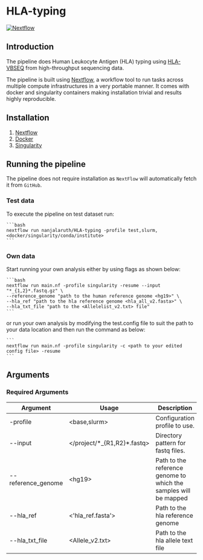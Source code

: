 # HLA-typing

[![Nextflow](https://img.shields.io/badge/nextflow-%E2%89%A520.04.0-brightgreen.svg)](https://www.nextflow.io/)

## Introduction

The pipeline does Human Leukocyte Antigen (HLA) typing using [HLA-VBSEQ](https://bmcgenomics.biomedcentral.com/articles/10.1186/1471-2164-16-S2-S7) from high-throughput sequencing data.

The pipeline is built using [Nextflow](https://www.nextflow.io), a workflow tool to run tasks across multiple compute infrastructures in a very portable manner. It comes with docker and singularity containers making installation trivial and results highly reproducible.

## Installation 
1. [Nextflow](https://www.nextflow.io/docs/latest/getstarted.html)
2. [Docker](https://www.digitalocean.com/community/tutorials/how-to-install-and-use-docker-on-ubuntu-18-04) 
3. [Singularity](https://sylabs.io/guides/3.0/user-guide/installation.html)

## Running the pipeline
The pipeline does not require installation as `NextFlow` will automatically fetch it from `GitHub`.

### Test data
To execute the pipeline on test dataset run:

    ```bash
    nextflow run nanjalaruth/HLA-typing -profile test,slurm,<docker/singularity/conda/institute>
    ```
### Own data
Start running your own analysis either by using flags as shown below:

    ```bash
    nextflow run main.nf -profile singularity -resume --input "*_{1,2}*.fastq.gz" \
    --reference_genome "path to the human reference genome <hg19>" \
    --hla_ref "path to the hla reference genome <hla_all_v2.fasta>" \
    --hla_txt_file "path to the <Allelelist_v2.txt> file"
    ```
 or run your own analysis by modifying the test.config file to suit the path to your data location and then run the command as below:
 
    ```
    nextflow run main.nf -profile singularity -c <path to your edited config file> -resume
    ```

## Arguments

### Required Arguments
| Argument  | Usage                            | Description                                                          |
|-----------|----------------------------------|----------------------------------------------------------------------|
| -profile  | \<base,slurm\>                    | Configuration profile to use.                                       |
| --input  | \</project/\*\_{R1,R2}\*.fastq\> | Directory pattern for fastq files.                                   |
| --reference_genome    | \<hg19\>              | Path to the reference genome to which the samples will be mapped |
| --hla_ref | \<'hla_ref.fasta'>                      | Path to the hla reference genome |
| --hla_txt_file   | \<Allele_v2.txt\>                        | Path to the hla allele text file        |
